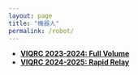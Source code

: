 ```yaml
---
layout: page
title: "機器人"
permalink: /robot/
---
```

- **[VIQRC 2023-2024: Full Volume](/activity_reflections/robot/viqrc_2023_2024/)**
- **[VIQRC 2024-2025: Rapid Relay](/activity_reflections/robot/viqrc_2024_2025/)**
